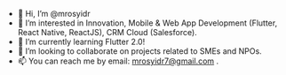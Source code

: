 - 👋 Hi, I’m @mrosyidr
- 👀 I’m interested in Innovation, Mobile & Web App Development (Flutter, React Native, ReactJS), CRM Cloud (Salesforce).
- 🌱 I’m currently learning Flutter 2.0!
- 💞️ I’m looking to collaborate on projects related to SMEs and NPOs.
- 📫 You can reach me by email: mrosyidr7@gmail.com .

<!---
mrosyidr/mrosyidr is a ✨ special ✨ repository because its `README.md` (this file) appears on your GitHub profile.
You can click the Preview link to take a look at your changes.
--->

